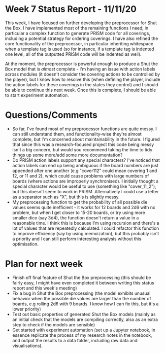 # Week 7 Status Report - 11/11/20

This week, I have focused on further developing the preprocessor for Shut the Box. I have implemented most of the remaining functions I need, in particular a complex function to generate PRISM code for all coverings, including a potential strategy for ordering coverings. I have also refined the core functionality of the preprocessor, in particular inheriting whitespace when a template tag is used (so for instance, if a template tag is indented one level, all of the outputted PRISM code will be indented as well).

At the moment, the preprocessor is powerful enough to produce a Shut the Box model that is *almost* complete - I'm having an issue with action labels across modules (it doesn't consider the covering actions to be controlled by the player), but I know how to resolve this (when defining the player, include the action labels for these coverings in the states they control) and I should be able to continue this next week. Once this is complete, I should be able to start experiment automation.

# Questions/Comments

* So far, I've found most of my preprocessor functions are quite messy. I can still understand them, and functionality-wise they're almost complete, but I'm concerned about maintainability in the future. I figured that since this was a research-focused project this code being messy isn't a big concern, but would you recommend taking the time to tidy things up some more/add some more documentation?
* Do PRISM action labels support any special characters? I've noticed that action labels can end up being ambiguous if the board numbers are just appended after one another (e.g "cover112" could mean covering 1 and 12, or 11 and 2), which could cause problems with large numbers of boards (where actions are improperly synchronised). I initially thought a special character would be useful to use (something like "cover_11_2"), but this doesn't seem to work in PRISM. Alternatively I could use a letter as a separator such as "X", but this is slightly messy.
* My preprocessing function to get the probability of all possible die values seems quite inefficient - it works for 12 boards and 2d6 with no problem, but when I get closer to 15-20 boards, or try using more smaller dice (say 3d4), the function doesn't return a value in a reasonable time. I think this is because I'm using recursion and there's a lot of values that are repeatedly calculated. I could refactor this function to improve efficiency (say by using memoization), but this probably isn't a priority and I can still perform interesting analysis without this optimisation.


# Plan for next week

* Finish off final feature of Shut the Box preprocessing (this should be fairly easy, I might have even completed it between writing this status report and this week's meeting)
* Fix a bug in Shut the Box preprocessing (the model exhibits unusual behavior when the possible die values are larger than the number of boards, e.g rolling 2d6 with 9 boards. I know how I can fix this, but it's a lower priority)
* Test out basic properties of generated Shut the Box models (mainly as an initial check that the models are compiling correctly, also as an extra step to check if the models are sensible)
* Get started with experiment automation (set up a Jupyter notebook, in essence replicate the process of my research notes in the notebook, and output the results to a data folder, including raw data and visualisations).